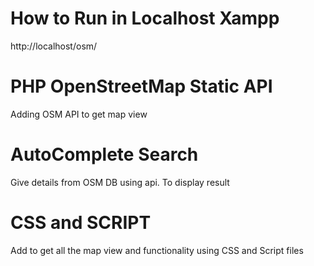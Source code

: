 # How to Run in Localhost Xampp

http://localhost/osm/

# PHP OpenStreetMap Static API

Adding OSM API to get map view

# AutoComplete Search

Give details from OSM DB using api. To display result

# CSS and SCRIPT

Add to get all the map view and functionality using CSS and Script files